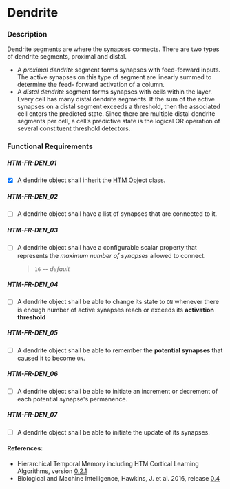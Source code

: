 
# Dendrite

### Description
Dendrite segments are where the synapses connects. There are two types of dendrite segments, proximal and
distal.
- A *proximal dendrite* segment forms synapses with feed-forward inputs. The active synapses on this
type of segment are linearly summed to determine the feed- forward activation of a column.
- A *distal dendrite* segment forms synapses with cells within the layer. Every cell has many distal
dendrite segments. If the sum of the active synapses on a distal segment exceeds a threshold, then the
associated cell enters the predicted state. Since there are multiple distal dendrite segments per cell, a
cell’s predictive state is the logical OR operation of several constituent threshold detectors.

### Functional Requirements

##### HTM-FR-DEN_01
- [x] A dendrite object shall inherit the [HTM Object](./req_htmobject.md) class.

##### HTM-FR-DEN_02
- [ ] A dendrite object shall have a list of synapses that are connected to it.

##### HTM-FR-DEN_03
- [ ] A dendrite object shall have a configurable scalar property that represents the *maximum number of synapses* allowed to connect.

    > `16` -- *default*

##### HTM-FR-DEN_04
- [ ] A dendrite object shall be able to change its state to `ON` whenever there is enough number of active synapses reach or exceeds its **activation threshold**

##### HTM-FR-DEN_05
- [ ] A dendrite object shall be able to remember the **potential synapses** that caused it to become `ON`.

##### HTM-FR-DEN_06
- [ ] A dendrite object shall be able to initiate an increment or decrement of each potential synapse's permanence.

##### HTM-FR-DEN_07
- [ ] A dendrite object shall be able to initiate the update of its synapses.



#### References:
* Hierarchical Temporal Memory including HTM Cortical Learning Algorithms, version [0.2.1](https://numenta.org/resources/HTM_CorticalLearningAlgorithms.pdf)
* Biological and Machine Intelligence, Hawkins, J. et al. 2016, release [0.4](https://numenta.com/resources/biological-and-machine-intelligence/)

